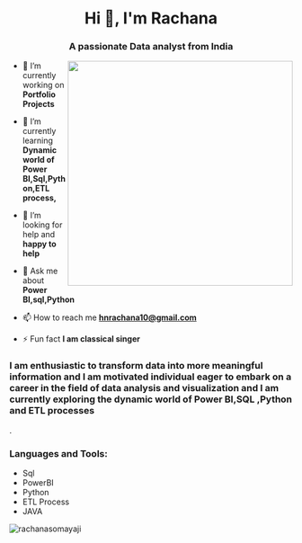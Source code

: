 
<h1 align="center">Hi 👋, I'm Rachana</h1>
<h3 align="center">A passionate Data analyst from India</h3>
<img src="https://user-images.githubusercontent.com/96567869/253796234-ab4fb28c-1bd5-4b0e-902c-888c323b851f.png" align="right" width=400> 

- 🔭 I’m currently working on **Portfolio Projects**

- 🌱 I’m currently learning **Dynamic world of Power BI,Sql,Python,ETL process,**

- 🤝 I’m looking for help and **happy to help**

- 💬 Ask me about **Power BI,sql,Python**

- 📫 How to reach me **hnrachana10@gmail.com**

- ⚡ Fun fact **I am classical singer**




<p align="left">
<p><h3>I am enthusiastic to transform data into more meaningful information and I am motivated individual eager to embark on a career in the field of data analysis and visualization and I am currently exploring the dynamic world of Power BI,SQL ,Python and ETL processes</h3>.</p>
<h3 align="left">Languages and Tools:</h3>
<ul>
  <li>Sql</li>
  <li>PowerBI</li>
   <li>Python</li>
    <li>ETL Process</li>
    <li>JAVA</li>
</ul>

<p align="left">

<p><img align="center" src="https://github-readme-stats.vercel.app/api/top-langs?username=rachanasomayaji&show_icons=true&locale=en&layout=compact" alt="rachanasomayaji" /></p>
